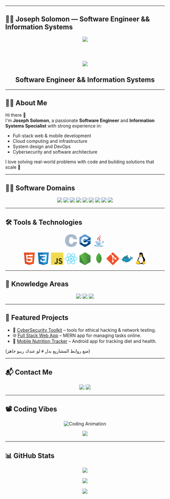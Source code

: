 


---
## 👨‍💻 Joseph Solomon — Software Engineer && Information Systems
<p align="center">
  <img src="https://readme-typing-svg.demolab.com/?lines=Welcome+To+My+Profile!;I+am+Joseph+Solomon.;I+am+a+Software+Engineer.;And+information+systems.&center=true&size=25">
</p>

<h2 align="center">
  <br> <img src="https://media.giphy.com/media/SWoSkN6DxTszqIKEqv/giphy.gif" width="500"><br>
  <br> <b>Software Engineer && Information Systems</b>
</h2>

---

## 🙋‍♂️ About Me

Hi there 👋  
I'm **Joseph Solomon**, a passionate **Software Engineer** and **Information Systems Specialist** with strong experience in:
- Full-stack web & mobile development
- Cloud computing and infrastructure
- System design and DevOps
- Cybersecurity and software architecture

I love solving real-world problems with code and building solutions that scale 🚀

---

## 👨‍💻 Software Domains

<p align="center">
  <img src="https://img.shields.io/badge/Software%20Engineer-blue?style=for-the-badge&logo=windows&logoColor=white"/>
  <img src="https://img.shields.io/badge/Full%20Stack%20Developer-yellow?style=for-the-badge&logo=javascript&logoColor=white"/>
  <img src="https://img.shields.io/badge/Mobile%20Developer-brightgreen?style=for-the-badge&logo=android&logoColor=white"/>
  <img src="https://img.shields.io/badge/Cloud%20Engineer-9cf?style=for-the-badge&logo=azuredevops&logoColor=white"/>
  <img src="https://img.shields.io/badge/Database%20Engineer-red?style=for-the-badge&logo=mysql&logoColor=white"/>
  <img src="https://img.shields.io/badge/Systems%20Engineer-blueviolet?style=for-the-badge&logo=linux&logoColor=white"/>
  <img src="https://img.shields.io/badge/Cybersecurity%20Specialist-black?style=for-the-badge&logo=kali-linux&logoColor=white"/>
  <img src="https://img.shields.io/badge/DevOps%20Engineer-orange?style=for-the-badge&logo=docker&logoColor=white"/>
  <img src="https://img.shields.io/badge/Software%20Architect-grey?style=for-the-badge&logo=visualstudio&logoColor=white"/>
</p>

---

## 🛠 Tools & Technologies 
<p align="center">
  <img src="https://raw.githubusercontent.com/devicons/devicon/master/icons/c/c-original.svg" alt="c" width="40" height="40"/>
  <img src="https://raw.githubusercontent.com/devicons/devicon/master/icons/cplusplus/cplusplus-original.svg" alt="c++" width="40" height="40"/>
  <img src="https://raw.githubusercontent.com/devicons/devicon/master/icons/java/java-original.svg" alt="java" width="40" height="40"/>

<p align="center">
  <img src="https://raw.githubusercontent.com/devicons/devicon/master/icons/html5/html5-original.svg" alt="html" width="40" height="40"/>
  <img src="https://raw.githubusercontent.com/devicons/devicon/master/icons/css3/css3-original.svg" alt="css" width="40" height="40"/>
  <img src="https://raw.githubusercontent.com/devicons/devicon/master/icons/javascript/javascript-original.svg" alt="js" width="40" height="40"/>
  <img src="https://raw.githubusercontent.com/devicons/devicon/master/icons/react/react-original.svg" alt="react" width="40" height="40"/>
  <img src="https://raw.githubusercontent.com/devicons/devicon/master/icons/nodejs/nodejs-original.svg" alt="nodejs" width="40" height="40"/>
  <img src="https://raw.githubusercontent.com/devicons/devicon/master/icons/mongodb/mongodb-original.svg" alt="mongo" width="40" height="40"/>
  <img src="https://raw.githubusercontent.com/devicons/devicon/master/icons/git/git-original.svg" alt="git" width="40" height="40"/>
  <img src="https://raw.githubusercontent.com/devicons/devicon/master/icons/docker/docker-original.svg" alt="docker" width="40" height="40"/>
  <img src="https://raw.githubusercontent.com/devicons/devicon/master/icons/linux/linux-original.svg" alt="linux" width="40" height="40"/>
</p>

---

## 🧠 Knowledge Areas

<p align="center">
  <img src="https://img.shields.io/badge/Data%20Structures-teal?style=for-the-badge&logo=c&logoColor=white"/>
  <img src="https://img.shields.io/badge/Algorithms-darkgreen?style=for-the-badge&logo=python&logoColor=white"/>
  <img src="https://img.shields.io/badge/Operating%20Systems-darkblue?style=for-the-badge&logo=linux&logoColor=white"/>
</p>

---

## 🚀 Featured Projects

- 🔐 [CyberSecurity Toolkit](#) – tools for ethical hacking & network testing.
- 🌐 [Full Stack Web App](#) – MERN app for managing tasks online.
- 📱 [Mobile Nutrition Tracker](#) – Android app for tracking diet and health.

(ضع روابط المشاريع بدل `#` لو عندك ريبو جاهز)

---

## 📬 Contact Me

<p align="center">
  <a href="mailto:youremail@example.com"><img src="https://img.shields.io/badge/Gmail-D14836?style=for-the-badge&logo=gmail&logoColor=white"/></a>
  <a href="https://linkedin.com/in/YOUR-LINKEDIN"><img src="https://img.shields.io/badge/LinkedIn-blue?style=for-the-badge&logo=linkedin&logoColor=white"/></a>
</p>

---

## 📽️ Coding Vibes

<p align="center">
  <img src="https://github.com/demartini/demartini/blob/master/code.gif" alt="Coding Animation" width="500">
</p>

<p align="center">
  <img src="https://skillicons.dev/icons?i=linux,git,docker,vscode,github,python,react,nodejs,mongodb,figma,androidstudio,postman" />
</p>

---







## 📊 GitHub Stats

<p align="center">
  <img src="https://github-readme-stats.vercel.app/api?username=Youssef658177&show_icons=true&theme=radical" />
</p>

<p align="center">
  <img src="https://streak-stats.demolab.com?user=Youssef658177&theme=radical" />
</p>

<p align="center">
  <img src="https://github-readme-stats.vercel.app/api/top-langs/?username=Youssef658177&layout=compact&theme=radical" />
</p>



